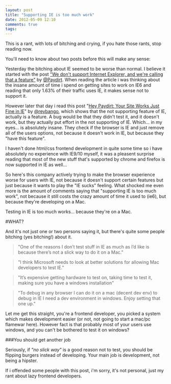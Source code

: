 ```yaml
---
layout: post
title: "Supporting IE is too much work"
date: 2012-05-09 12:10
comments: true
tags: 
---
```

This is a rant, with lots of bitching and crying, if you hate those rants, stop reading now.

You'll need to know about two posts before this will make any sense:

Yesterday the bitching about IE seemed to be worse than normal. I believe it started with the post ["We don't support Internet Explorer, and we're calling that a feature"](https://paydirtapp.com/blog/we-dont-support-ie/) by [@Paydirt](https://twitter.com/#!/paydirtapp).
When reading the article i was thinking about the insane amount of time i spend on getting sites to work on IE6 and reading that only 1.63% of their traffic uses IE, it makes sense not to support it.

<!-- more -->

However later that day i read this post "[Hey Paydirt: Your Site Works Just Fine in IE](http://blog.reybango.com/2012/05/08/hey-paydirt-your-site-works-just-fine-in-ie/)" by [@reybango](https://twitter.com/#!/reybango), which shows that the not supporting feature of IE, actually is a feature. A bug would be that they didn't test it, and it doesn't work, but they actually put effort in the not supporting of IE. Which... in my eyes... is absolutely insane. They check if the browser is IE and just remove all of the users options, not because it doesn't work in IE, but because they "have this feature".

I haven't done html/css frontend development in quite some time so i have absolutely no experience with IE9/10 myself, it was a pleasent surprise reading that most of the new stuff that's supported by chrome and firefox is now supported in IE as well...

So here's this company actively trying to make the browser experience worse for users with IE, not because it doesn't support certain features but just because it wants to play the "IE sucks" feeling. What shocked me even more is the amount of comments saying that "supporting IE is too much work", not because it still costs the crazy amount of time it used to (ie6), but because they're developing on a Mac.

Testing in IE is too much works... because they're on a Mac.

#WHAT?

And it's not just one or two persons saying it, but there's quite some people bitching (yes bitching!) about it.

> "One of the reasons I don’t test stuff in IE as much as I’d like is because there’s not a slick way to do it on a Mac."

> "I think Microsoft needs to look at better solutions for allowing Mac developers to test IE."

> "It’s expensive getting hardware to test on, taking time to test it, making sure you have a windows installation"

> "To debug in any browser I can do it on a mac (decent dev env) to debug in IE I need a dev environment in windows. Enjoy setting that one up."

Let me get this straight, you're a frontend developer, you picked a system which makes development easier (or not, not going to start a mac/pc flamewar here). However fact is that probably most of your users use windows, and you can't be bothered to test it on windows?

###You should get another job

Seriously, if *"no slick way"* is a good reason not to test, you should be flipping burgers instead of developing. Your main job is development, not being a hipster.

If i offended some people with this post, i'm sorry, it's not personal, just my rant about lazy frontend developers.

